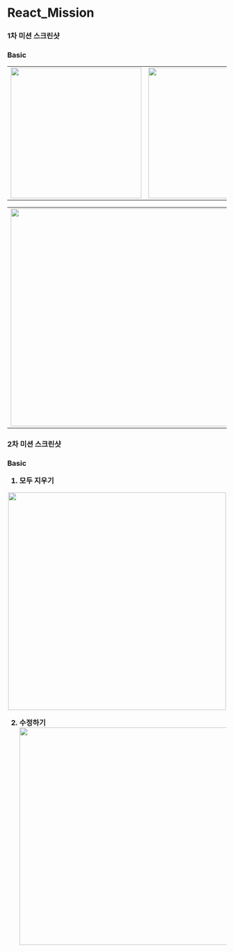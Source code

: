 # React_Mission

<h3>1차 미션 스크린샷<h3>
  
   Basic
   
  <table>
  <tr>
    <td align="center">
        <img
          src="https://user-images.githubusercontent.com/83581867/155149190-5deabded-982f-44f1-918e-34307fbf6f31.png"
          width="300px;"
          alt=""
        />
    </td>
     <td align="center">
        <img
          src="https://user-images.githubusercontent.com/83581867/155149418-958e3885-6e52-4c05-84b6-69290401353b.png"
          width="300px;"
          alt=""
        />
  </tr>
</table>


<table>
  <tr>
    <td align="center">
        <img
          src="https://user-images.githubusercontent.com/83581867/155151241-fac5d705-bec0-4c31-bbc3-510995b86050.png"
          width="500px;"
          alt=""
        />
    </td>
     <td align="center">
        <img
          src="https://user-images.githubusercontent.com/83581867/155151304-61d803f5-1af6-43cb-b9f3-56106b46a350.png"
          width="500px;"
          alt=""
        />
  </tr>
</table>
   
<h3>2차 미션 스크린샷<h3>
   
Basic
   
1. 모두 지우기
  <div align="center">
      <img
         src="https://user-images.githubusercontent.com/83581867/157254088-a1e2522e-3e0d-4283-a8a7-552a84ea8e56.gif"
         width="500px;"
         alt=""
       />
  </div>
  
2. 수정하기
   <div align="center">
      <img
         src="ttps://user-images.githubusercontent.com/83581867/157254694-337f0bbe-1b36-46e9-8e07-a4179b19cf4a.gif"
         width="500px;"
         alt=""
       />
  </div>  
  

